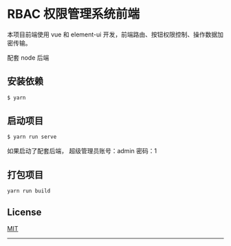 # RBAC 权限管理系统前端

本项目前端使用 vue 和 element-ui 开发，前端路由、按钮权限控制、操作数据加密传输。

配套 node 后端

## 安装依赖

```bash
$ yarn
```

## 启动项目

```bash
$ yarn run serve
```

如果启动了配套后端， 超级管理员账号：admin 密码：1

## 打包项目

```
yarn run build
```

## License

[MIT](LICENSE)

---

